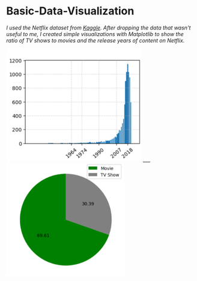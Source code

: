 # Basic-Data-Visualization

*I used the Netflix dataset from [Kaggle](https://www.kaggle.com/datasets/shivamb/netflix-shows/data). After dropping the data that wasn't useful to me, I created simple visualizations with Matplotlib to show the ratio of TV shows to movies and the release years of content on Netflix.*

<img src="https://github.com/ackrbulut11/Basic-Data-Visualization/blob/main/images/Release-years.png" width="360"> ___	<img src="https://github.com/ackrbulut11/Basic-Data-Visualization/blob/main/images/ratio-of-movie-series.png" width="314"> 


